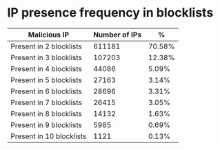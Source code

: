 # IP presence frequency in blocklists
| Malicious IP | Number of IPs | % |
|----|----|----|
| Present in 2 blocklists | 611181 | 70.58% |
| Present in 3 blocklists | 107203 | 12.38% |
| Present in 4 blocklists | 44086 | 5.09% |
| Present in 5 blocklists | 27163 | 3.14% |
| Present in 6 blocklists | 28696 | 3.31% |
| Present in 7 blocklists | 26415 | 3.05% |
| Present in 8 blocklists | 14132 | 1.63% |
| Present in 9 blocklists | 5985 | 0.69% |
| Present in 10 blocklists | 1121 | 0.13% |

